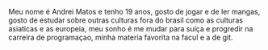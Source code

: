 Meu nome é Andrei Matos e tenho 19 anos, gosto de jogar e de ler mangas, gosto de estudar sobre outras culturas fora do brasil como as culturas asiaticas e as europeia, meu sonho é me mudar para suíça e progredir na carreira de programaçao, minha materia favorita na facul e a de git.